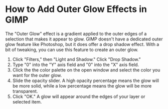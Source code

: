 # How to Add Outer Glow Effects in GIMP

The "Outer Glow" effect is a gradient applied to the outer edges of a selection that makes it appear to glow. GIMP doesn't have a dedicated outer glow feature like Photoshop, but it does offer a drop shadow effect. With a bit of tweaking, you can use this feature to create an outer glow.

1. Click "Filters," then "Light and Shadow." Click "Drop Shadow."
2. Type "0" into the "Y" axis field and "0" into the "X" axis field.
3. Click the the color palette on the open window and select the color you want for the outer glow.
4. Slide the opacity slider. A high opacity percentage means the glow will be more solid, while a low percentage means the glow will be more transparent.
5. Click "OK." A glow will appear around the edges of your layer or selected item.
